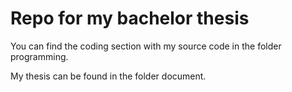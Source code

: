 # Repo for my bachelor thesis

You can find the coding section with my source code in the folder programming.

My thesis can be found in the folder document.
